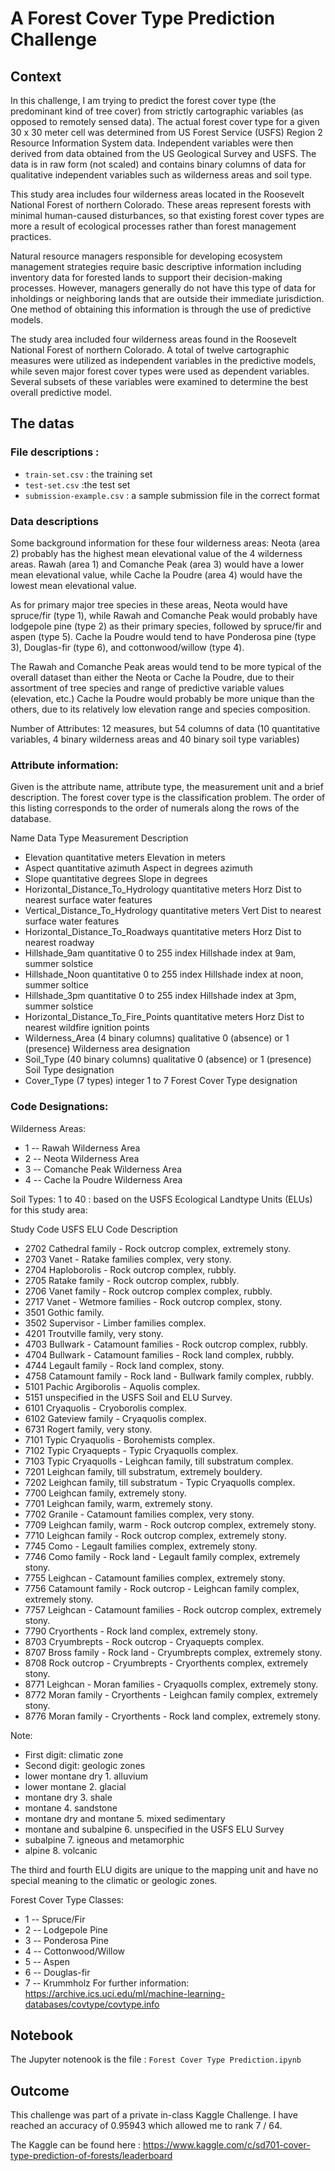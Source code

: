 # A Forest Cover Type Prediction Challenge

## Context
In this challenge, I am trying to predict the forest cover type (the predominant kind of tree cover) from strictly cartographic variables (as opposed to remotely sensed data). The actual forest cover type for a given 30 x 30 meter cell was determined from US Forest Service (USFS) Region 2 Resource Information System data. Independent variables were then derived from data obtained from the US Geological Survey and USFS. The data is in raw form (not scaled) and contains binary columns of data for qualitative independent variables such as wilderness areas and soil type.

This study area includes four wilderness areas located in the Roosevelt National Forest of northern Colorado. These areas represent forests with minimal human-caused disturbances, so that existing forest cover types are more a result of ecological processes rather than forest management practices.

Natural resource managers responsible for developing ecosystem management strategies require basic descriptive information including inventory data for forested lands to support their decision-making processes. However, managers generally do not have this type of data for inholdings or neighboring lands that are outside their immediate jurisdiction. One method of obtaining this information is through the use of predictive models.

The study area included four wilderness areas found in the Roosevelt National Forest of northern Colorado. A total of twelve cartographic measures were utilized as independent variables in the predictive models, while seven major forest cover types were used as dependent variables. Several subsets of these variables were examined to determine the best overall predictive model.

## The datas

### File descriptions :
- `train-set.csv` : the training set
- `test-set.csv` :the test set
- `submission-example.csv` : a sample submission file in the correct format

### Data descriptions

Some background information for these four wilderness areas: Neota (area 2) probably has the highest mean elevational value of the 4 wilderness areas. Rawah (area 1) and Comanche Peak (area 3) would have a lower mean elevational value, while Cache la Poudre (area 4) would have the lowest mean elevational value.

As for primary major tree species in these areas, Neota would have spruce/fir (type 1), while Rawah and Comanche Peak would probably have lodgepole pine (type 2) as their primary species, followed by spruce/fir and aspen (type 5). Cache la Poudre would tend to have Ponderosa pine (type 3), Douglas-fir (type 6), and cottonwood/willow (type 4).

The Rawah and Comanche Peak areas would tend to be more typical of the overall dataset than either the Neota or Cache la Poudre, due to their assortment of tree species and range of predictive variable values (elevation, etc.) Cache la Poudre would probably be more unique than the others, due to its relatively low elevation range and species composition.

Number of Attributes: 12 measures, but 54 columns of data (10 quantitative variables, 4 binary wilderness areas and 40 binary soil type variables)

### Attribute information:

Given is the attribute name, attribute type, the measurement unit and a brief description. The forest cover type is the classification problem. The order of this listing corresponds to the order of numerals along the rows of the database.

Name Data Type Measurement Description

- Elevation quantitative meters Elevation in meters
- Aspect quantitative azimuth Aspect in degrees azimuth
- Slope quantitative degrees Slope in degrees
- Horizontal_Distance_To_Hydrology quantitative meters Horz Dist to nearest surface water features
- Vertical_Distance_To_Hydrology quantitative meters Vert Dist to nearest surface water features
- Horizontal_Distance_To_Roadways quantitative meters Horz Dist to nearest roadway
- Hillshade_9am quantitative 0 to 255 index Hillshade index at 9am, summer solstice
- Hillshade_Noon quantitative 0 to 255 index Hillshade index at noon, summer soltice
- Hillshade_3pm quantitative 0 to 255 index Hillshade index at 3pm, summer solstice
- Horizontal_Distance_To_Fire_Points quantitative meters Horz Dist to nearest wildfire ignition points
- Wilderness_Area (4 binary columns) qualitative 0 (absence) or 1 (presence) Wilderness area designation
- Soil_Type (40 binary columns) qualitative 0 (absence) or 1 (presence) Soil Type designation
- Cover_Type (7 types) integer 1 to 7 Forest Cover Type designation


### Code Designations:

Wilderness Areas:

- 1 -- Rawah Wilderness Area
- 2 -- Neota Wilderness Area
- 3 -- Comanche Peak Wilderness Area
- 4 -- Cache la Poudre Wilderness Area

Soil Types: 1 to 40 : based on the USFS Ecological Landtype Units (ELUs) for this study area:

Study Code USFS ELU Code Description

- 2702 Cathedral family - Rock outcrop complex, extremely stony.
- 2703 Vanet - Ratake families complex, very stony.
- 2704 Haploborolis - Rock outcrop complex, rubbly.
- 2705 Ratake family - Rock outcrop complex, rubbly.
- 2706 Vanet family - Rock outcrop complex complex, rubbly.
- 2717 Vanet - Wetmore families - Rock outcrop complex, stony.
- 3501 Gothic family.
- 3502 Supervisor - Limber families complex.
- 4201 Troutville family, very stony.
- 4703 Bullwark - Catamount families - Rock outcrop complex, rubbly.
- 4704 Bullwark - Catamount families - Rock land complex, rubbly.
- 4744 Legault family - Rock land complex, stony.
- 4758 Catamount family - Rock land - Bullwark family complex, rubbly.
- 5101 Pachic Argiborolis - Aquolis complex.
- 5151 unspecified in the USFS Soil and ELU Survey.
- 6101 Cryaquolis - Cryoborolis complex.
- 6102 Gateview family - Cryaquolis complex.
- 6731 Rogert family, very stony.
- 7101 Typic Cryaquolis - Borohemists complex.
- 7102 Typic Cryaquepts - Typic Cryaquolls complex.
- 7103 Typic Cryaquolls - Leighcan family, till substratum complex.
- 7201 Leighcan family, till substratum, extremely bouldery.
- 7202 Leighcan family, till substratum - Typic Cryaquolls complex.
- 7700 Leighcan family, extremely stony.
- 7701 Leighcan family, warm, extremely stony.
- 7702 Granile - Catamount families complex, very stony.
- 7709 Leighcan family, warm - Rock outcrop complex, extremely stony.
- 7710 Leighcan family - Rock outcrop complex, extremely stony.
- 7745 Como - Legault families complex, extremely stony.
- 7746 Como family - Rock land - Legault family complex, extremely stony.
- 7755 Leighcan - Catamount families complex, extremely stony.
- 7756 Catamount family - Rock outcrop - Leighcan family complex, extremely stony.
- 7757 Leighcan - Catamount families - Rock outcrop complex, extremely stony.
- 7790 Cryorthents - Rock land complex, extremely stony.
- 8703 Cryumbrepts - Rock outcrop - Cryaquepts complex.
- 8707 Bross family - Rock land - Cryumbrepts complex, extremely stony.
- 8708 Rock outcrop - Cryumbrepts - Cryorthents complex, extremely stony.
- 8771 Leighcan - Moran families - Cryaquolls complex, extremely stony.
- 8772 Moran family - Cryorthents - Leighcan family complex, extremely stony.
- 8776 Moran family - Cryorthents - Rock land complex, extremely stony.

Note: 
- First digit: climatic zone 
- Second digit: geologic zones
- lower montane dry 1. alluvium
- lower montane 2. glacial
- montane dry 3. shale
- montane 4. sandstone
- montane dry and montane 5. mixed sedimentary
- montane and subalpine 6. unspecified in the USFS ELU Survey
- subalpine 7. igneous and metamorphic
- alpine 8. volcanic

The third and fourth ELU digits are unique to the mapping unit and have no special meaning to the climatic or geologic zones.

Forest Cover Type Classes:

- 1 -- Spruce/Fir
- 2 -- Lodgepole Pine
- 3 -- Ponderosa Pine
- 4 -- Cottonwood/Willow
- 5 -- Aspen
- 6 -- Douglas-fir
- 7 -- Krummholz
For further information: https://archive.ics.uci.edu/ml/machine-learning-databases/covtype/covtype.info

## Notebook
The Jupyter notenook is the file : `Forest Cover Type Prediction.ipynb`

## Outcome
This challenge was part of a private in-class Kaggle Challenge. I have reached an accuracy of 0.95943 which allowed me to rank 7 / 64.

The Kaggle can be found here : https://www.kaggle.com/c/sd701-cover-type-prediction-of-forests/leaderboard
